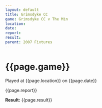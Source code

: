 ```yaml
---
layout: default
title: Grimsdyke CC
game: Grimsdyke CC v The Min
location: 
date: 
report: 
result: 
parent: 2007 Fixtures
---
```


# {{page.game}}

Played at {{page.location}} on {{page.date}}

{{page.report}}

**Result:** {{page.result}}
